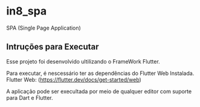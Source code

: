 # in8_spa

SPA (Single Page Application)

## Intruções para Executar

Esse projeto foi desenvolvido ultilizando o FrameWork Flutter.

Para executar, é nescessário ter as dependências do Flutter Web Instalada.
Flutter Web: (https://flutter.dev/docs/get-started/web)

A aplicação pode ser execultada por meio de qualquer editor com suporte para Dart e Flutter.
